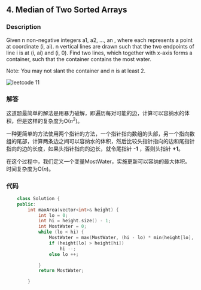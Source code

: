 

## 4. Median of Two Sorted Arrays
### Description
Given n non-negative integers a1, a2, ..., an , where each represents a point at coordinate (i, ai). n vertical lines are drawn such that the two endpoints of line i is at (i, ai) and (i, 0). Find two lines, which together with x-axis forms a container, such that the container contains the most water.

Note: You may not slant the container and n is at least 2.

![leetcode 11](https://img-blog.csdnimg.cn/2019052820443421.jpg?x-oss-process=image/watermark,type_ZmFuZ3poZW5naGVpdGk,shadow_10,text_aHR0cHM6Ly9ibG9nLmNzZG4ubmV0L3FxXzMxMDI3NTE1,size_16,color_FFFFFF,t_70)

### 解答

这道题最简单的解法是用暴力破解，即遍历每对可能的边，计算可以容纳水的体积，但是这样的复杂度为O($n^2$)。

一种更简单的方法使用两个指针的方法，一个指针指向数组的头部，另一个指向数组的尾部，计算两条边之间可以容纳水的体积，然后比较头指针指向的边和尾指针指向的边的长度，如果头指针指向的边长，就令尾指针 **-1** ，否则头指针 **+1**。

在这个过程中，我们定义一个变量MostWater，实施更新可以容纳的最大体积。
时间复杂度为O($n$)。

### 代码

```cpp
	class Solution {
	public:
	    int maxArea(vector<int>& height) {
	        int lo = 0;
	        int hi = height.size() - 1;
	        int MostWater = 0;
	        while (lo < hi) {
	        	MostWater = max(MostWater, (hi - lo) * min(height[lo], height[hi]));
	        	if (height[lo] > height[hi])
	        		hi --;
	        	else lo ++;

	        }
	        return MostWater;

	    }

```